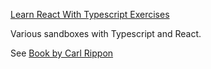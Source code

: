 [Learn React With Typescript Exercises](git@github.com:eross/learn_react_with_typescript.git)

Various sandboxes with Typescript and React.

See [Book by Carl Rippon](https://www.carlrippon.com/books/)
